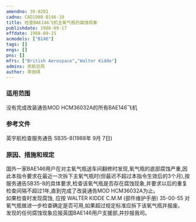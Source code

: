 ```yaml
---
amendno: 39-0201  
cadno: CAD1988-B146-10  
title: 检查BAE146飞机主氧气瓶的腐蚀现象  
publishdate: 1988-09-17  
effdate: 1988-09-25  
acmodels: ["B146"]  
tags: []  
engs: []  
pns: []  
mfrs: ["British Aerospace","Walter Kidde"]  
admins: 民航总局  
author: 李丽琪  
---
```

  
### 适用范围  
没有完成改装通告MOD HCM36032A的所有BAE146飞机  
  
<!--more-->  
### 参考文件  
  英宇航检查服务通告 SB35-8(1988年 9月 7日)  
  
### 原因、措施和规定  

  国外一家BAE146用户在对主氧气瓶送车间翻修时发现,氧气瓶的底部腐蚀严重,因此本指令要求在最近一次拆下主氧气瓶时(但最迟不超过本指令生效后的3个月),按服务通告SB35-8的具体要求,检查该氧气瓶是否存在腐蚀现象,并要求以后的重复检查间隔不超过1年,直到完成了改装通告MOD HCM36032A为止。  
  如果检查时发现腐蚀, 应按 WALTER KIDDE  C.M.M (部件维护手册) 35-00-55 对氧气瓶做进一步检查确定是否可用,如果超过规定标准应拆下该氧气瓶并报废。  
  发现的任何腐蚀现象应报英国BAE146用户支援部,并抄报我司。  
